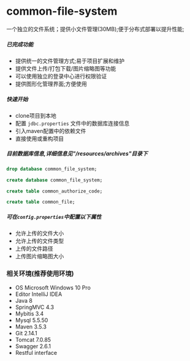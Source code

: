 # common-file-system
一个独立的文件系统；提供小文件管理(30MB);便于分布式部署以提升性能;

##### 已完成功能
- 提供统一的文件管理方式;易于项目扩展和维护
- 提供文件上传/打包下载/图片缩略图等功能
- 可以使用独立的登录中心进行权限验证
- 提供图形化管理界面;方便使用

##### 快速开始
- clone项目到本地
- 配置 `jdbc.properties` 文件中的数据库连接信息
- 引入maven配置中的依赖文件
- 直接使用或重构项目


##### 目前数据库信息,详细信息见"/resources/archives"目录下
```sql
drop database common_file_system;

create database common_file_system;

create table common_authorize_code;

create table common_file;
```

##### 可在`config.properties`中配置以下属性
- 允许上传的文件大小
- 允许上传的文件类型
- 上传的文件路径
- 上传图片缩略图大小


### 相关环境(推荐使用环境)
- OS Microsoft Windows 10 Pro
- Editor IntelliJ IDEA
- Java 8
- SpringMVC 4.3
- Mybitis 3.4
- Mysql 5.5.50
- Maven 3.5.3
- Git 2.14.1
- Tomcat 7.0.85
- Swagger 2.6.1
- Restful interface

